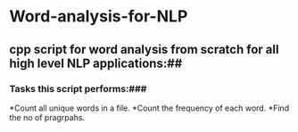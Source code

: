 # Word-analysis-for-NLP
## cpp script for word analysis from scratch for all high level NLP applications:##
### Tasks this script performs:###
*Count all unique words in a file.
*Count the frequency of each word.
*Find the no of pragrpahs.

